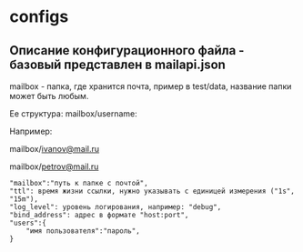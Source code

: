 # configs

## Описание конфигурационного файла - базовый представлен в mailapi.json

 mailbox - папка, где хранится почта, пример в test/data, название папки может быть любым.

 Ее структура: mailbox/username:

 Например:

 mailbox/ivanov@mail.ru

 mailbox/petrov@mail.ru

    "mailbox":"путь к папке с почтой",
    "ttl": время жизни ссылки, нужно указывать с единицей измерения ("1s", "15m"),
    "log_level": уровень логирования, например: "debug",
    "bind_address": адрес в формате "host:port",
    "users":{
        "имя пользователя":"пароль",
    }
